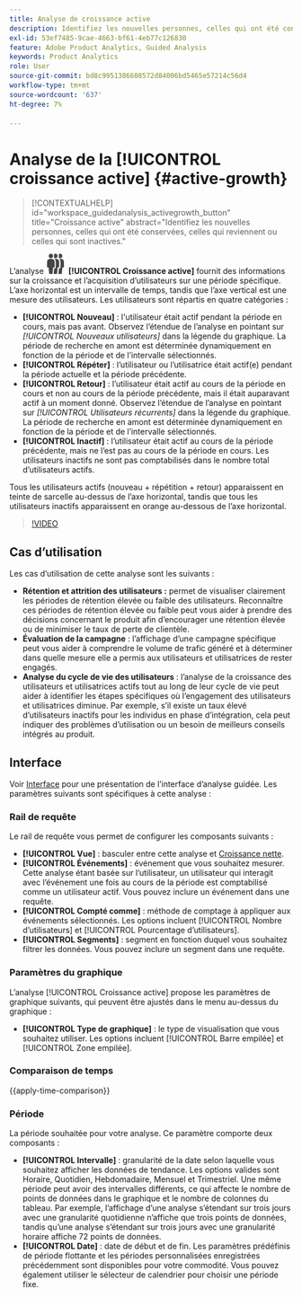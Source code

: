 ```yaml
---
title: Analyse de croissance active
description: Identifiez les nouvelles personnes, celles qui ont été conservées, celles qui reviennent ou celles qui sont inactives.
exl-id: 53ef7485-9cae-4663-bf61-4eb77c126830
feature: Adobe Product Analytics, Guided Analysis
keywords: Product Analytics
role: User
source-git-commit: bd8c9951386608572d84006bd5465e57214c56d4
workflow-type: tm+mt
source-wordcount: '637'
ht-degree: 7%

---
```


# Analyse de la [!UICONTROL croissance active] {#active-growth}

<!-- markdownlint-disable MD034 -->

>[!CONTEXTUALHELP]
>id="workspace_guidedanalysis_activegrowth_button"
>title="Croissance active"
>abstract="Identifiez les nouvelles personnes, celles qui ont été conservées, celles qui reviennent ou celles qui sont inactives."

<!-- markdownlint-enable MD034 -->


L’analyse ![PeopleGroup](/help/assets/icons/PeopleGroup.svg) **[!UICONTROL Croissance active]** fournit des informations sur la croissance et l’acquisition d’utilisateurs sur une période spécifique. L’axe horizontal est un intervalle de temps, tandis que l’axe vertical est une mesure des utilisateurs. Les utilisateurs sont répartis en quatre catégories :

* **[!UICONTROL Nouveau]** : l&#39;utilisateur était actif pendant la période en cours, mais pas avant. Observez l’étendue de l’analyse en pointant sur _[!UICONTROL Nouveaux utilisateurs]_ dans la légende du graphique. La période de recherche en amont est déterminée dynamiquement en fonction de la période et de l’intervalle sélectionnés.
* **[!UICONTROL Répéter]** : l’utilisateur ou l’utilisatrice était actif(e) pendant la période actuelle et la période précédente.
* **[!UICONTROL Retour]** : l’utilisateur était actif au cours de la période en cours et non au cours de la période précédente, mais il était auparavant actif à un moment donné. Observez l’étendue de l’analyse en pointant sur _[!UICONTROL Utilisateurs récurrents]_ dans la légende du graphique. La période de recherche en amont est déterminée dynamiquement en fonction de la période et de l’intervalle sélectionnés.
* **[!UICONTROL Inactif]** : l’utilisateur était actif au cours de la période précédente, mais ne l’est pas au cours de la période en cours. Les utilisateurs inactifs ne sont pas comptabilisés dans le nombre total d’utilisateurs actifs.

Tous les utilisateurs actifs (nouveau + répétition + retour) apparaissent en teinte de sarcelle au-dessus de l’axe horizontal, tandis que tous les utilisateurs inactifs apparaissent en orange au-dessous de l’axe horizontal.


>[!VIDEO](https://video.tv.adobe.com/v/3421667/?quality=12&learn=on)

## Cas d’utilisation

Les cas d’utilisation de cette analyse sont les suivants :

* **Rétention et attrition des utilisateurs :** permet de visualiser clairement les périodes de rétention élevée ou faible des utilisateurs. Reconnaître ces périodes de rétention élevée ou faible peut vous aider à prendre des décisions concernant le produit afin d’encourager une rétention élevée ou de minimiser le taux de perte de clientèle.
* **Évaluation de la campagne** : l’affichage d’une campagne spécifique peut vous aider à comprendre le volume de trafic généré et à déterminer dans quelle mesure elle a permis aux utilisateurs et utilisatrices de rester engagés.
* **Analyse du cycle de vie des utilisateurs** : l’analyse de la croissance des utilisateurs et utilisatrices actifs tout au long de leur cycle de vie peut aider à identifier les étapes spécifiques où l’engagement des utilisateurs et utilisatrices diminue. Par exemple, s’il existe un taux élevé d’utilisateurs inactifs pour les individus en phase d’intégration, cela peut indiquer des problèmes d’utilisation ou un besoin de meilleurs conseils intégrés au produit.

## Interface

Voir [Interface](../overview.md#interface) pour une présentation de l’interface d’analyse guidée. Les paramètres suivants sont spécifiques à cette analyse :

### Rail de requête

Le rail de requête vous permet de configurer les composants suivants :

* **[!UICONTROL Vue]** : basculer entre cette analyse et [Croissance nette](net-growth.md).
* **[!UICONTROL Événements]** : événement que vous souhaitez mesurer. Cette analyse étant basée sur l’utilisateur, un utilisateur qui interagit avec l’événement une fois au cours de la période est comptabilisé comme un utilisateur actif. Vous pouvez inclure un événement dans une requête.
* **[!UICONTROL Compté comme]** : méthode de comptage à appliquer aux événements sélectionnés. Les options incluent [!UICONTROL Nombre d’utilisateurs] et [!UICONTROL Pourcentage d’utilisateurs].
* **[!UICONTROL Segments]** : segment en fonction duquel vous souhaitez filtrer les données. Vous pouvez inclure un segment dans une requête.

### Paramètres du graphique

L’analyse [!UICONTROL Croissance active] propose les paramètres de graphique suivants, qui peuvent être ajustés dans le menu au-dessus du graphique :

* **[!UICONTROL Type de graphique]** : le type de visualisation que vous souhaitez utiliser. Les options incluent [!UICONTROL Barre empilée] et [!UICONTROL Zone empilée].

### Comparaison de temps

{{apply-time-comparison}}

### Période

La période souhaitée pour votre analyse. Ce paramètre comporte deux composants :

* **[!UICONTROL Intervalle]** : granularité de la date selon laquelle vous souhaitez afficher les données de tendance. Les options valides sont Horaire, Quotidien, Hebdomadaire, Mensuel et Trimestriel. Une même période peut avoir des intervalles différents, ce qui affecte le nombre de points de données dans le graphique et le nombre de colonnes du tableau. Par exemple, l’affichage d’une analyse s’étendant sur trois jours avec une granularité quotidienne n’affiche que trois points de données, tandis qu’une analyse s’étendant sur trois jours avec une granularité horaire affiche 72 points de données.
* **[!UICONTROL Date]** : date de début et de fin. Les paramètres prédéfinis de période flottante et les périodes personnalisées enregistrées précédemment sont disponibles pour votre commodité. Vous pouvez également utiliser le sélecteur de calendrier pour choisir une période fixe.

<!--
## Example

See below for an example of the analysis.

![Active time compare](../assets/active-growth-compare.png)

-->
